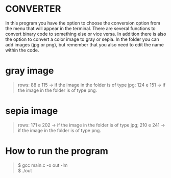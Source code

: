 # CONVERTER
In this program you have the option to choose the conversion option from the menu that will appear in the terminal. 
There are several functions to convert binary code to something else or vice versa. 
In addition there is also the option to convert a color image to gray or sepia. 
In the folder you can add images (jpg or png), but remember that you also need to edit the name within the code.
# gray image
> rows:
> 88 e 115 -> if the image in the folder is of type jpg;
> 124 e 151 -> if the image in the folder is of type png.
# sepia image
> rows:
> 171 e 202 -> if the image in the folder is of type jpg;
> 210 e 241 -> if the image in the folder is of type png.
# How to run the program
> $ gcc main.c -o out -lm<br>$ ./out
